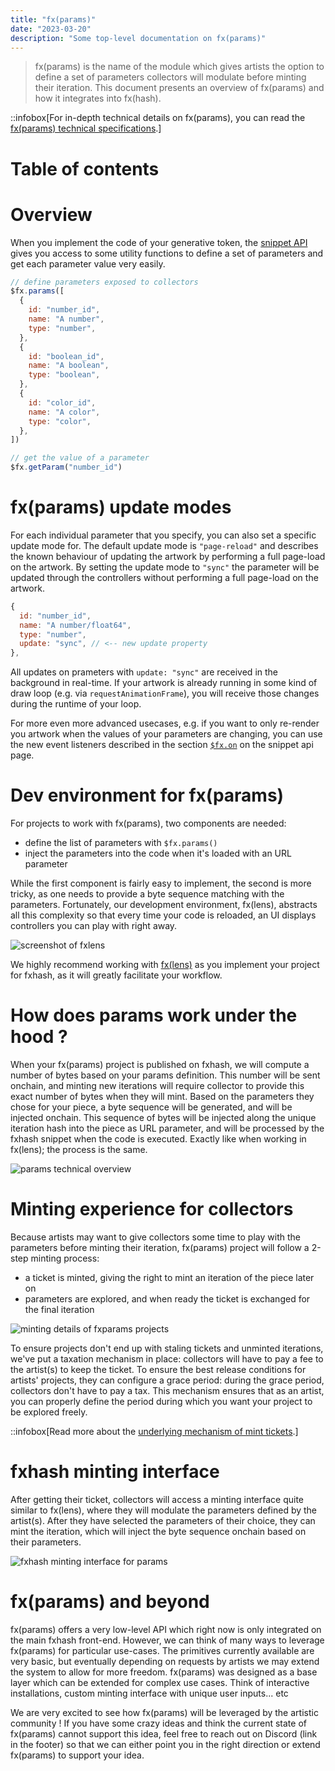 ```yaml
---
title: "fx(params)"
date: "2023-03-20"
description: "Some top-level documentation on fx(params)"
---
```


> fx(params) is the name of the module which gives artists the option to define a set of parameters collectors will modulate before minting their iteration. This document presents an overview of fx(params) and how it integrates into fx(hash).

::infobox[For in-depth technical details on fx(params), you can read the [fx(params) technical specifications](/doc/artist/snippet-api#fxparams).]

# Table of contents

# Overview

When you implement the code of your generative token, the [snippet API](/doc/artist/snippet-api) gives you access to some utility functions to define a set of parameters and get each parameter value very easily.

```js
// define parameters exposed to collectors
$fx.params([
  {
    id: "number_id",
    name: "A number",
    type: "number",
  },
  {
    id: "boolean_id",
    name: "A boolean",
    type: "boolean",
  },
  {
    id: "color_id",
    name: "A color",
    type: "color",
  },
])

// get the value of a parameter
$fx.getParam("number_id")
```

# fx(params) update modes

For each individual parameter that you specify, you can also set a specific update mode for. The default update mode is `"page-reload"` and describes the known behaviour of updating the artwork by performing a full page-load on the artwork. By setting the update mode to `"sync"` the parameter will be updated through the controllers without performing a full page-load on the artwork.

```js
{
  id: "number_id",
  name: "A number/float64",
  type: "number",
  update: "sync", // <-- new update property
},
```

All updates on prameters with `update: "sync"` are received in the background in real-time. If your artwork is already running in some kind of draw loop (e.g. via `requestAnimationFrame`), you will receive those changes during the runtime of your loop.

For more even more advanced usecases, e.g. if you want to only re-render you artwork when the values of your parameters are changing, you can use the new event listeners described in the section [`$fx.on`](/doc/artist/snippet-api#fxoneventid-handler-ondone) on the snippet api page. 

# Dev environment for fx(params)

For projects to work with fx(params), two components are needed:

- define the list of parameters with `$fx.params()`
- inject the parameters into the code when it's loaded with an URL parameter

While the first component is fairly easy to implement, the second is more tricky, as one needs to provide a byte sequence matching with the parameters. Fortunately, our development environment, fx(lens), abstracts all this complexity so that every time your code is reloaded, an UI displays controllers you can play with right away.

![screenshot of fxlens](/images/doc/artist/lens/lens-1.png)

We highly recommend working with [fx(lens)](/doc/artist/fxlens) as you implement your project for fxhash, as it will greatly facilitate your workflow.

# How does params work under the hood ?

When your fx(params) project is published on fxhash, we will compute a number of bytes based on your params definition. This number will be sent onchain, and minting new iterations will require collector to provide this exact number of bytes when they will mint. Based on the parameters they chose for your piece, a byte sequence will be generated, and will be injected onchain. This sequence of bytes will be injected along the unique iteration hash into the piece as URL parameter, and will be processed by the fxhash snippet when the code is executed. Exactly like when working in fx(lens); the process is the same.

![params technical overview](/images/doc/artist/fxparams/params-technical-overview.png)

# Minting experience for collectors

Because artists may want to give collectors some time to play with the parameters before minting their iteration, fx(params) project will follow a 2-step minting process:

- a ticket is minted, giving the right to mint an iteration of the piece later on
- parameters are explored, and when ready the ticket is exchanged for the final iteration

![minting details of fxparams projects](/images/doc/artist/fxparams/tickets.png)

To ensure projects don't end up with staling tickets and unminted iterations, we've put a taxation mechanism in place: collectors will have to pay a fee to the artist(s) to keep the ticket. To ensure the best release conditions for artists' projects, they can configure a grace period: during the grace period, collectors don't have to pay a tax. This mechanism ensures that as an artist, you can properly define the period during which you want your project to be explored freely.

::infobox[Read more about the [underlying mechanism of mint tickets](/doc/collect/fxparams-mint-tickets#the-mint-ticket-mechanism).]

# fxhash minting interface

After getting their ticket, collectors will access a minting interface quite similar to fx(lens), where they will modulate the parameters defined by the artist(s). After they have selected the parameters of their choice, they can mint the iteration, which will inject the byte sequence onchain based on their parameters.

![fxhash minting interface for params](/images/doc/artist/fxparams/mint-interface.png)

# fx(params) and beyond

fx(params) offers a very low-level API which right now is only integrated on the main fxhash front-end. However, we can think of many ways to leverage fx(params) for particular use-cases. The primitives currently available are very basic, but eventually depending on requests by artists we may extend the system to allow for more freedom. fx(params) was designed as a base layer which can be extended for complex use cases. Think of interactive installations, custom minting interface with unique user inputs... etc

We are very excited to see how fx(params) will be leveraged by the artistic community ! If you have some crazy ideas and think the current state of fx(params) cannot support this idea, feel free to reach out on Discord (link in the footer) so that we can either point you in the right direction or extend fx(params) to support your idea.
